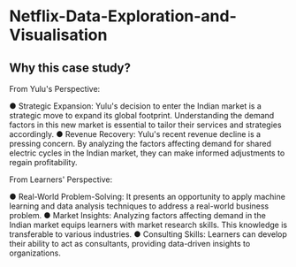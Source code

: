 # Netflix-Data-Exploration-and-Visualisation
## Why this case study?
From Yulu's Perspective:

● Strategic Expansion: Yulu's decision to enter the Indian market is a strategic move to
expand its global footprint. Understanding the demand factors in this new market is
essential to tailor their services and strategies accordingly.
● Revenue Recovery: Yulu's recent revenue decline is a pressing concern. By analyzing the
factors affecting demand for shared electric cycles in the Indian market, they can make
informed adjustments to regain profitability.

From Learners' Perspective:

● Real-World Problem-Solving: It presents an opportunity to apply machine learning and
data analysis techniques to address a real-world business problem.
● Market Insights: Analyzing factors affecting demand in the Indian market equips
learners with market research skills. This knowledge is transferable to various
industries.
● Consulting Skills: Learners can develop their ability to act as consultants, providing
data-driven insights to organizations.
